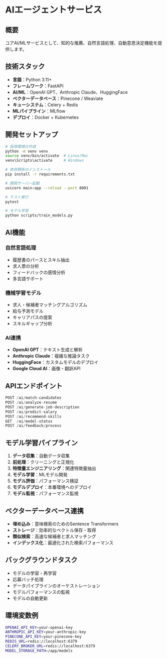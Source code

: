 # AIエージェントサービス

## 概要

コアAI/MLサービスとして、知的な推薦、自然言語処理、自動意思決定機能を提供します。

## 技術スタック

* **言語**：Python 3.11+
* **フレームワーク**：FastAPI
* **AI/ML**：OpenAI GPT、Anthropic Claude、HuggingFace
* **ベクターデータベース**：Pinecone / Weaviate
* **キューシステム**：Celery + Redis
* **MLパイプライン**：MLflow
* **デプロイ**：Docker + Kubernetes

## 開発セットアップ

```bash
# 仮想環境の作成
python -m venv venv
source venv/bin/activate  # Linux/Mac
venv\Scripts\activate     # Windows

# 依存関係のインストール
pip install -r requirements.txt

# 開発サーバー起動
uvicorn main:app --reload --port 8001

# テスト実行
pytest

# モデル学習
python scripts/train_models.py
```

## AI機能

### 自然言語処理

* 履歴書のパースとスキル抽出
* 求人票の分析
* フィードバックの感情分析
* 多言語サポート

### 機械学習モデル

* 求人・候補者マッチングアルゴリズム
* 給与予測モデル
* キャリアパスの提案
* スキルギャップ分析

### AI連携

* **OpenAI GPT**：テキスト生成と解析
* **Anthropic Claude**：複雑な推論タスク
* **HuggingFace**：カスタムモデルのデプロイ
* **Google Cloud AI**：画像・翻訳API

## APIエンドポイント

```python
POST /ai/match-candidates
POST /ai/analyze-resume
POST /ai/generate-job-description
POST /ai/predict-salary
POST /ai/recommend-skills
GET  /ai/model-status
POST /ai/feedback/process
```

## モデル学習パイプライン

1. **データ収集**：自動データ収集
2. **前処理**：クリーニングと正規化
3. **特徴量エンジニアリング**：関連特徴量抽出
4. **モデル学習**：MLモデル開発
5. **モデル評価**：パフォーマンス検証
6. **モデルデプロイ**：本番環境へのデプロイ
7. **モデル監視**：パフォーマンス監視

## ベクターデータベース連携

* **埋め込み**：意味検索のためのSentence Transformers
* **ストレージ**：効率的なベクトル保存・取得
* **類似検索**：高速な候補者と求人マッチング
* **インデックス化**：最適化された検索パフォーマンス

## バックグラウンドタスク

* モデルの学習・再学習
* 応募バッチ処理
* データパイプラインのオーケストレーション
* モデルパフォーマンスの監視
* モデルの自動更新

## 環境変数例

```bash
OPENAI_API_KEY=your-openai-key
ANTHROPIC_API_KEY=your-anthropic-key
PINECONE_API_KEY=your-pinecone-key
REDIS_URL=redis://localhost:6379
CELERY_BROKER_URL=redis://localhost:6379
MODEL_STORAGE_PATH=/app/models
```
